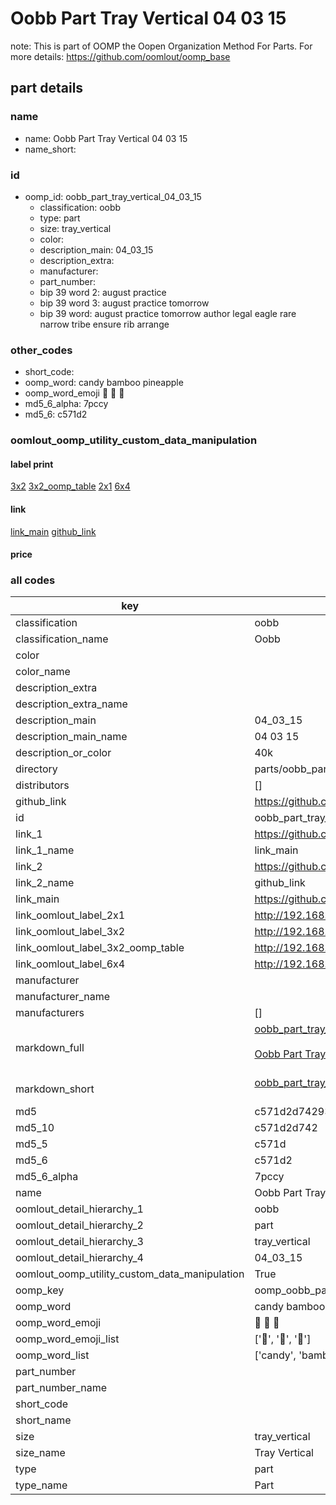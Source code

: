 # Oobb Part Tray Vertical 04 03 15  

note: This is part of OOMP the Oopen Organization Method For Parts. For more details: https://github.com/oomlout/oomp_base

##  part details





### name
* name: Oobb Part Tray Vertical 04 03 15
* name_short: 
### id
* oomp_id: oobb_part_tray_vertical_04_03_15
  * classification: oobb
  * type: part
  * size: tray_vertical
  * color: 
  * description_main: 04_03_15
  * description_extra: 
  * manufacturer: 
  * part_number: 
  * bip 39 word 2: august practice
  * bip 39 word 3: august practice tomorrow
  * bip 39 word: august practice tomorrow author legal eagle rare narrow tribe ensure rib arrange

### other_codes
* short_code: 
* oomp_word: candy bamboo pineapple
* oomp_word_emoji :candy: :bamboo: :pineapple:
* md5_6_alpha: 7pccy
* md5_6: c571d2






### oomlout_oomp_utility_custom_data_manipulation
#### label print
[3x2](http://192.168.1.245:1112/?label=oomp%207pccy)
[3x2_oomp_table](http://192.168.1.107:1112/?label=oomp%207pccy)
[2x1](http://192.168.1.242:1112/?label=oomp%207pccy)
[6x4](http://192.168.1.55:1112/?label=oomp%207pccy)    

#### link

[link_main](https://github.com/oomlout/oomlout_oomp_current_version_messy/tree/main/parts/oobb_part_tray_vertical_04_03_15) [github_link](https://github.com/oomlout/oomlout_oomp_part_src/tree/main/parts/oobb_part_tray_vertical_04_03_15)                             

#### price







### all codes 
| key | value |  
| --- | --- |  
| classification | oobb |  
| classification_name | Oobb |  
| color |  |  
| color_name |  |  
| description_extra |  |  
| description_extra_name |  |  
| description_main | 04_03_15 |  
| description_main_name | 04 03 15 |  
| description_or_color | 40k |  
| directory | parts/oobb_part_tray_vertical_04_03_15 |  
| distributors | [] |  
| github_link | https://github.com/oomlout/oomlout_oomp_part_src/tree/main/parts/oobb_part_tray_vertical_04_03_15 |  
| id | oobb_part_tray_vertical_04_03_15 |  
| link_1 | https://github.com/oomlout/oomlout_oomp_current_version_messy/tree/main/parts/oobb_part_tray_vertical_04_03_15 |  
| link_1_name | link_main |  
| link_2 | https://github.com/oomlout/oomlout_oomp_part_src/tree/main/parts/oobb_part_tray_vertical_04_03_15 |  
| link_2_name | github_link |  
| link_main | https://github.com/oomlout/oomlout_oomp_current_version_messy/tree/main/parts/oobb_part_tray_vertical_04_03_15 |  
| link_oomlout_label_2x1 | http://192.168.1.242:1112/?label=oomp%207pccy |  
| link_oomlout_label_3x2 | http://192.168.1.245:1112/?label=oomp%207pccy |  
| link_oomlout_label_3x2_oomp_table | http://192.168.1.107:1112/?label=oomp%207pccy |  
| link_oomlout_label_6x4 | http://192.168.1.55:1112/?label=oomp%207pccy |  
| manufacturer |  |  
| manufacturer_name |  |  
| manufacturers | [] |  
| markdown_full | [oobb_part_tray_vertical_04_03_15](https://github.com/oomlout/oomlout_oomp_current_version_messy/tree/main/parts/oobb_part_tray_vertical_04_03_15)<br>[](https://github.com/oomlout/oomlout_oomp_current_version_messy/tree/main/parts/oobb_part_tray_vertical_04_03_15)<br>[Oobb Part Tray Vertical 04 03 15](https://github.com/oomlout/oomlout_oomp_current_version_messy/tree/main/parts/oobb_part_tray_vertical_04_03_15)<br><br> |  
| markdown_short | [oobb_part_tray_vertical_04_03_15](https://github.com/oomlout/oomlout_oomp_current_version_messy/tree/main/parts/oobb_part_tray_vertical_04_03_15)<br><br> |  
| md5 | c571d2d742931641143fb0f7c86a5879 |  
| md5_10 | c571d2d742 |  
| md5_5 | c571d |  
| md5_6 | c571d2 |  
| md5_6_alpha | 7pccy |  
| name | Oobb Part Tray Vertical 04 03 15 |  
| oomlout_detail_hierarchy_1 | oobb |  
| oomlout_detail_hierarchy_2 | part |  
| oomlout_detail_hierarchy_3 | tray_vertical |  
| oomlout_detail_hierarchy_4 | 04_03_15 |  
| oomlout_oomp_utility_custom_data_manipulation | True |  
| oomp_key | oomp_oobb_part_tray_vertical_04_03_15 |  
| oomp_word | candy bamboo pineapple |  
| oomp_word_emoji | :candy: :bamboo: :pineapple: |  
| oomp_word_emoji_list | [':candy:', ':bamboo:', ':pineapple:'] |  
| oomp_word_list | ['candy', 'bamboo', 'pineapple'] |  
| part_number |  |  
| part_number_name |  |  
| short_code |  |  
| short_name |  |  
| size | tray_vertical |  
| size_name | Tray Vertical |  
| type | part |  
| type_name | Part |  
